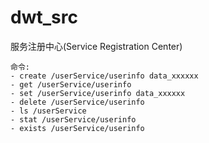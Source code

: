 # dwt_src

服务注册中心(Service Registration Center)



```
命令: 
- create /userService/userinfo data_xxxxxx
- get /userService/userinfo 
- set /userService/userinfo data_xxxxxx
- delete /userService/userinfo
- ls /userService
- stat /userService/userinfo
- exists /userService/userinfo
```
